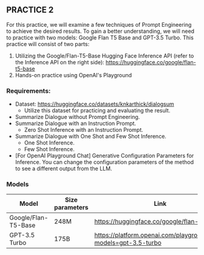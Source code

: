 ## PRACTICE 2
For this practice, we will examine a few techniques of Prompt Engineering to achieve the desired results. To gain a better understanding, we will need to practice with two models: Google Flan T5 Base and GPT-3.5 Turbo. This practice will consist of two parts:
1. Utilizing the Google/Flan-T5-Base Hugging Face Inference API (refer to the Inference API on the right side):
https://huggingface.co/google/flan-t5-base
2. Hands-on practice using OpenAI's Playground

### Requirements:
- Dataset: https://huggingface.co/datasets/knkarthick/dialogsum
    - Utilize this dataset for practicing and evaluating the result.
- Summarize Dialogue without Prompt Engineering.
- Summarize Dialogue with an Instruction Prompt.
    - Zero Shot Inference with an Instruction Prompt.
- Summarize Dialogue with One Shot and Few Shot Inference.
    - One Shot Inference.
    - Few Shot Inference.
- [For OpenAI Playground Chat] Generative Configuration Parameters for Inference.
You can change the configuration parameters of the method to see a different output from the LLM.


### Models
| Model | Size parameters | Link |
| --- | --- | --- |
| Google/Flan-T5-Base | 248M | https://huggingface.co/google/flan-t5-base |
| GPT-3.5 Turbo | 175B | https://platform.openai.com/playground/chat?models=gpt-3.5-turbo |